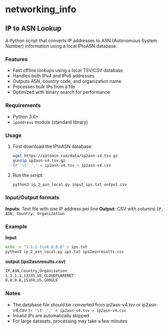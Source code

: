 # networking_info

## IP to ASN Lookup 

A Python script that converts IP addresses to ASN (Autonomous System Number) information using a local IPtoASN database.

### Features

- Fast offline lookups using a local TSV/CSV database
- Handles both IPv4 and IPv6 addresses
- Outputs ASN, country code, and organization name
- Processes bulk IPs from a file
- Optimized with binary search for performance

### Requirements

- Python 3.6+
- `ipaddress` module (standard library)

### Usage

1. First download the IPtoASN database:
   ```bash
   wget https://iptoasn.com/data/ip2asn-v4.tsv.gz
   gunzip ip2asn-v4.tsv.gz
   tr '\t' ',' < ip2asn-v4.tsv > ip2asn-v4.csv
   ```
2. Run the script:
   ```bash
   python3 ip_2_asn_local.py input_ips.txt output.csv
   ```

### Input/Output formats
**Inputs:** Text file with one IP address per line
**Output:** CSV with columns `IP, ASN, Country, Organization`

### Example

**Input**
```bash
echo -e "1.1.1.1\n8.8.8.8" > ips.txt
python3 ip_2_asn_local.py ips.txt ips2asnresults.csv
```
**output (ips2asnresults.csv)**
```bash
IP,ASN,Country,Organization
1.1.1.1,13335,US,CLOUDFLARENET
8.8.8.8,15169,US,GOOGLE
```
### Notes
- The database file should be converted from ip2asn-v4.tsv or ip2asn-v4.csv `tr '\t' ',' < ip2asn-v4.tsv > ip2asn-v4.csv`
- Invalid IPs are automatically skipped
- For large datasets, processing may take a few minutes